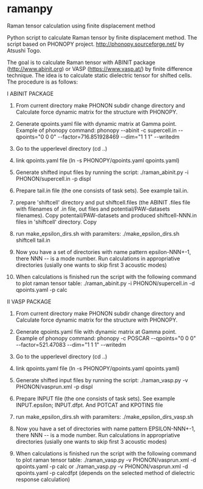 # ramanpy
Raman tensor calculation using finite displacement method

Python script to calculate Raman tensor by finite displacement method. The script based on PHONOPY project.
http://phonopy.sourceforge.net/ by Atsushi Togo.

The goal is to calculate Raman tensor with ABINIT package (http://www.abinit.org) or VASP (https://www.vasp.at/)
by finite difference technique. The idea is to calculate static dielectric tensor for shifted cells. 
The procedure is as follows:

I ABINIT PACKAGE
1. From current directory make PHONON subdir change directory and Calculate force dynamic matrix for 
the structure with PHONOPY.

2. Generate qpoints.yaml file with dynamic matrix at Gamma point. Example of phonopy command:
phonopy --abinit -c supercell.in --qpoints="0 0 0" --factor=716.851928469 --dim="1 1 1" --writedm

3. Go to the upperlevel directory (cd ..)

4. link qpoints.yaml file (ln -s PHONOPY/qpoints.yaml qpoints.yaml)

5. Generate shifted input files by running the script:
  ./raman_abinit.py -i PHONON/supercell.in -p displ

6. Prepare tail.in file (the one consists of task sets). See example tail.in.

7. prepare 'shiftcell' directory and put shiftcell.files (the ABINIT .files file with filenames
   of .in file, out files and potential/PAW-datasets filenames). Copy potentail/PAW-datasets and 
   produced shiftcell-NNN.in files in 'shiftcell' directory. Copy 

8. run make_epsilon_dirs.sh with paramiters:
   ./make_epsilon_dirs.sh shiftcell tail.in

9. Now you have a set of directories with name pattern epsilon-NNN+-1, there NNN -- is a mode number.
   Run calculations in appropriative directories (usially one wants to skip first 3 acoustic modes)

10. When calculations is finished run the script with the following command to plot raman tensor table:
  ./raman_abinit.py -i PHONON/supercell.in -d qpoints.yaml -p calc

II VASP PACKAGE
1. From current directory make PHONON subdir change directory and Calculate force dynamic matrix for 
the structure with PHONOPY.

2. Generate qpoints.yaml file with dynamic matrix at Gamma point. Example of phonopy command:
phonopy  -c POSCAR --qpoints="0 0 0" --factor=521.47083 --dim="1 1 1" --writedm

3. Go to the upperlevel directory (cd ..)

4. link qpoints.yaml file (ln -s PHONOPY/qpoints.yaml qpoints.yaml)

5. Generate shifted input files by running the script:
  ./raman_vasp.py -v PHONON/vasprun.xml -p displ

6. Prepare INPUT file (the one consists of task sets). See example INPUT.epsilon; INPUT.dfpt. And POTCAT and KPOTINS file

7. run make_epsilon_dirs.sh with paramiters:
   ./make_epsilon_dirs_vasp.sh

8. Now you have a set of directories with name pattern EPSILON-NNN+-1, there NNN -- is a mode number.
   Run calculations in appropriative directories (usially one wants to skip first 3 acoustic modes)

9. When calculations is finished run the script with the following command to plot raman tensor table:
  ./raman_vasp.py -v PHONON/vasprun.xml -d qpoints.yaml -p calc
  or 
  ./raman_vasp.py -v PHONON/vasprun.xml -d qpoints.yaml -p calcdfpt
  (depends on the selected method of dielectric response calculation)